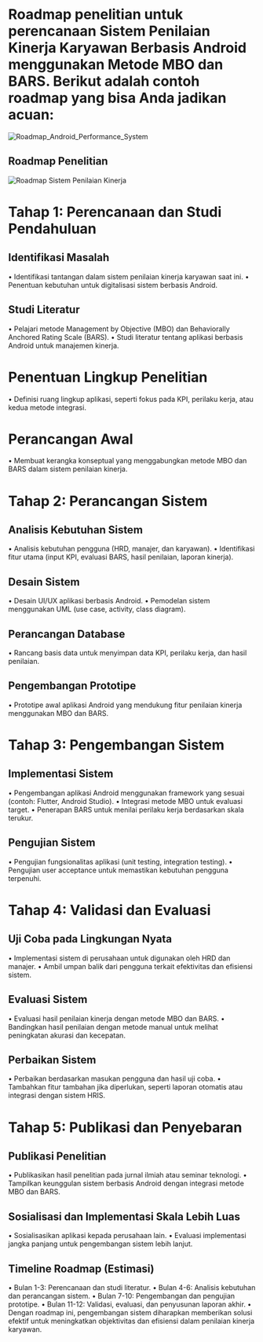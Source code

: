 # Roadmap penelitian untuk perencanaan Sistem Penilaian Kinerja Karyawan Berbasis Android menggunakan Metode MBO dan BARS. Berikut adalah contoh roadmap yang bisa Anda jadikan acuan:

![Roadmap_Android_Performance_System](https://github.com/user-attachments/assets/064ba7ee-1574-4aea-b470-0785d88e6026)

## Roadmap Penelitian
![Roadmap Sistem Penilaian Kinerja](assets/Roadmap_Android_Performance_System.png)

# Tahap 1: Perencanaan dan Studi Pendahuluan
## Identifikasi Masalah
•	Identifikasi tantangan dalam sistem penilaian kinerja karyawan saat ini.
•	Penentuan kebutuhan untuk digitalisasi sistem berbasis Android.
## Studi Literatur
• Pelajari metode Management by Objective (MBO) dan Behaviorally Anchored Rating Scale (BARS).
• Studi literatur tentang aplikasi berbasis Android untuk manajemen kinerja.
# Penentuan Lingkup Penelitian
• Definisi ruang lingkup aplikasi, seperti fokus pada KPI, perilaku kerja, atau kedua metode integrasi.
# Perancangan Awal
• Membuat kerangka konseptual yang menggabungkan metode MBO dan BARS dalam sistem penilaian kinerja.

# Tahap 2: Perancangan Sistem
## Analisis Kebutuhan Sistem
• Analisis kebutuhan pengguna (HRD, manajer, dan karyawan).
• Identifikasi fitur utama (input KPI, evaluasi BARS, hasil penilaian, laporan kinerja).
## Desain Sistem
• Desain UI/UX aplikasi berbasis Android.
• Pemodelan sistem menggunakan UML (use case, activity, class diagram).
## Perancangan Database
• Rancang basis data untuk menyimpan data KPI, perilaku kerja, dan hasil penilaian.
## Pengembangan Prototipe
• Prototipe awal aplikasi Android yang mendukung fitur penilaian kinerja menggunakan MBO dan BARS.

# Tahap 3: Pengembangan Sistem
## Implementasi Sistem
• Pengembangan aplikasi Android menggunakan framework yang sesuai (contoh: Flutter, Android Studio).
• Integrasi metode MBO untuk evaluasi target.
• Penerapan BARS untuk menilai perilaku kerja berdasarkan skala terukur.
## Pengujian Sistem
• Pengujian fungsionalitas aplikasi (unit testing, integration testing).
• Pengujian user acceptance untuk memastikan kebutuhan pengguna terpenuhi.

# Tahap 4: Validasi dan Evaluasi
## Uji Coba pada Lingkungan Nyata
• Implementasi sistem di perusahaan untuk digunakan oleh HRD dan manajer.
• Ambil umpan balik dari pengguna terkait efektivitas dan efisiensi sistem.
## Evaluasi Sistem
• Evaluasi hasil penilaian kinerja dengan metode MBO dan BARS.
• Bandingkan hasil penilaian dengan metode manual untuk melihat peningkatan akurasi dan kecepatan.
## Perbaikan Sistem
• Perbaikan berdasarkan masukan pengguna dan hasil uji coba.
• Tambahkan fitur tambahan jika diperlukan, seperti laporan otomatis atau integrasi dengan sistem HRIS.

# Tahap 5: Publikasi dan Penyebaran
## Publikasi Penelitian
• Publikasikan hasil penelitian pada jurnal ilmiah atau seminar teknologi.
• Tampilkan keunggulan sistem berbasis Android dengan integrasi metode MBO dan BARS.
## Sosialisasi dan Implementasi Skala Lebih Luas
• Sosialisasikan aplikasi kepada perusahaan lain.
• Evaluasi implementasi jangka panjang untuk pengembangan sistem lebih lanjut.
## Timeline Roadmap (Estimasi)
• Bulan 1-3: Perencanaan dan studi literatur.
• Bulan 4-6: Analisis kebutuhan dan perancangan sistem.
• Bulan 7-10: Pengembangan dan pengujian prototipe.
• Bulan 11-12: Validasi, evaluasi, dan penyusunan laporan akhir.
• Dengan roadmap ini, pengembangan sistem diharapkan memberikan solusi efektif untuk meningkatkan objektivitas dan efisiensi dalam penilaian kinerja karyawan.
